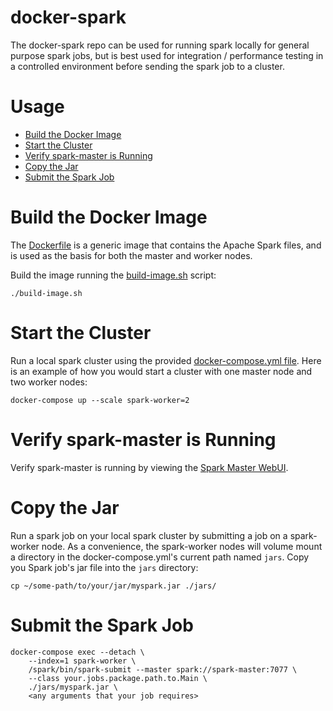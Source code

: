 # docker-spark

The docker-spark repo can be used for running spark locally for general purpose spark jobs, but is best used for integration / performance testing in a controlled environment before sending the spark job to a cluster.


Usage
=====
* [Build the Docker Image](#build-the-docker-image)
* [Start the Cluster](#start-the-cluster)
* [Verify spark-master is Running](#verify-spark-master-is-running)
* [Copy the Jar](#copy-the-jar)
* [Submit the Spark Job](#submit-the-spark-job)



Build the Docker Image
======================

The [Dockerfile](./Dockerfile) is a generic image that contains the Apache Spark files, and is used as the basis for both the master and worker nodes.

Build the image running the [build-image.sh](./build-image.sh) script:

```shell
./build-image.sh
```

Start the Cluster
=================

Run a local spark cluster using the provided [docker-compose.yml file](./docker-compose.yml). Here is an example of how you would start a cluster with one master node and two worker nodes:

```shell
docker-compose up --scale spark-worker=2
```


Verify spark-master is Running
==============================

Verify spark-master is running by viewing the [Spark Master WebUI](http://localhost:8080).


Copy the Jar
============

Run a spark job on your local spark cluster by submitting a job on a spark-worker node. As a convenience, the spark-worker nodes will volume mount a directory in the docker-compose.yml's current path named `jars`. Copy you Spark job's jar file into the `jars` directory:

```shell
cp ~/some-path/to/your/jar/myspark.jar ./jars/
```

Submit the Spark Job
====================

```shell
docker-compose exec --detach \
    --index=1 spark-worker \
    /spark/bin/spark-submit --master spark://spark-master:7077 \
    --class your.jobs.package.path.to.Main \
    ./jars/myspark.jar \
    <any arguments that your job requires>
```
